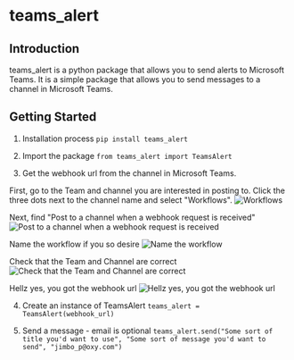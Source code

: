 # teams_alert

## Introduction

teams_alert is a python package that allows you to send alerts to Microsoft Teams. It is a simple package that allows you to send messages to a channel in Microsoft Teams.

## Getting Started

1. Installation process
```pip install teams_alert```

2. Import the package
```from teams_alert import TeamsAlert```

3. Get the webhook url from the channel in Microsoft Teams.

First, go to the Team and channel you are interested in posting to. Click the three dots next to the channel name and select "Workflows".
![Workflows](docs\workflow_team_and_channel.JPG)

Next, find "Post to a channel when a webhook request is received"
![Post to a channel when a webhook request is received](docs\teams_webhook_workflow.JPG)

Name the workflow if you so desire
![Name the workflow](docs\workflows_naming.JPG)

Check that the Team and Channel are correct
![Check that the Team and Channel are correct](docs\workflow_team_and_channel.JPG)

Hellz yes, you got the webhook url
![Hellz yes, you got the webhook url](docs\workflow_URL.JPG)

4. Create an instance of TeamsAlert
```teams_alert = TeamsAlert(webhook_url)```

5. Send a message - email is optional
```teams_alert.send("Some sort of title you'd want to use", "Some sort of message you'd want to send", "jimbo_p@oxy.com")```